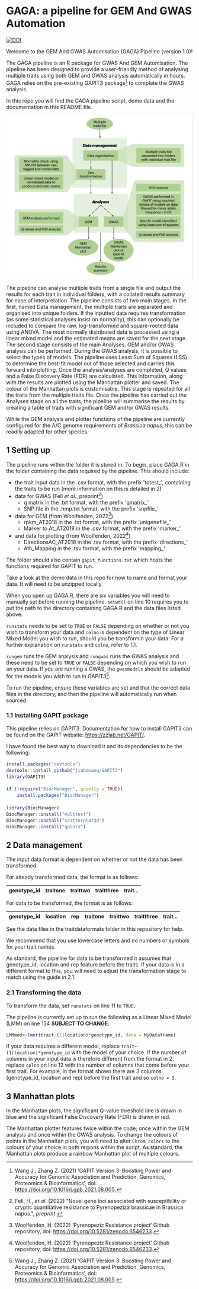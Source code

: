 # GAGA: a pipeline for GEM And GWAS Automation

[![DOI](https://zenodo.org/badge/512807075.svg)](https://zenodo.org/badge/latestdoi/512807075)

Welcome to the GEM And GWAS Automisation (GAGA) Pipeline (version 1.0)!

The GAGA pipeline is an R package for GWAS And GEM Automisation. The pipeline has been designed to provide a user-friendly method of analysing multiple traits using both GEM and GWAS analysis automatically in hours. GAGA relies on the pre-existing GAPIT3 package[^Wang] to complete the GWAS analysis. 

In this repo you will find the  GAGA pipeline script, demo data and the documentation in this README file.

![alt text](https://github.com/bsnichols/GAGA/blob/main/paper/pipeline_flowchart.png "Flowchart")

The pipeline can analyse multiple traits from a single file and output the results for each trait in individual folders, with a collated results summary for ease of interpretation. The pipeline consists of two main stages. In the first, named Data management, the multiple traits are separated and organised into unique folders. If the inputted data requires transformation (as some statistical analyses insist on normality), this can optionally be included to compare the raw, log-transformed and square-rooted data using ANOVA. The most normally distributed data is processed using a linear mixed model and the estimated means are saved for the next stage. The second stage consists of the main Analyses. GEM and/or GWAS analysis can be performed. During the GWAS analysis, it is possible to select the types of models. The pipeline uses Least Sum of Squares (LSS) to determine the best-fit model out of those selected and carries this forward into plotting. Once the analysis/analyses are completed, Q values and a False Discovery Rate (FDR) are calculated. This information, along with the results are plotted using the Manhattan plotter and saved. The colour of the Manhattan plots is customisable. This stage is repeated for all the traits from the multiple traits file. Once the pipeline has carried out the Analyses stage on all the traits, the pipeline will summarise the results by creating a table of traits with significant GEM and/or GWAS results.

While the GEM analysis and plotter functions of the pipeline are currently configured for the A/C genome requirements of *Brassica napus*, this can be readily adapted for other species.

## 1 Setting up

The pipeline runs within the folder it is stored in. To begin, place GAGA.R in the folder containing the data required by the pipeline. This should include:

- the trait input data in the .csv format, with the prefix 'totest_', containing the traits to be run (more information on this is detailed in 2)
- data for GWAS (Fell *et al.*, preprint[^Fell])
    * q matrix in the .txt format, with the prefix 'qmatrix_'
    * SNP file in the .hmp.txt format, with the prefix 'snpfile_'
- data for GEM (from Woolfenden, 2022[^Woolfenden])
    * rpkm_AT2018 in the .txt format, with the prefix 'unigenefile_'
    * Marker to At_AT2018 in the .csv format, with the prefix 'marker_'
- and data for plotting (from Woolfenden, 2022[^Woolfenden])
    * DirectionsAC_AT2018 in the .tsv format, with the prefix 'directions_'
    * Ath_Mapping in the .tsv format, with the prefix 'mapping_'

The folder should also contain ```gapit_functions.txt``` which hosts the functions required for GAPIT to run.

Take a look at the demo data in this repo for how to name and format your data. It will need to be unzipped locally.

When you open up GAGA.R, there are six variables you will need to manually set before running the pipeline. ```setwd()``` on line 10 requires you to put the path to the directory containing GAGA.R and the data files listed above. 

```runstats``` needs to be set to ```TRUE``` or ```FALSE``` depending on whether or not you wish to transform your data and ```colno``` is dependent on the type of Linear Mixed Model you wish to run, should you be transformin your data. For a further explanation on ```runstats``` and ```colno```, refer to 1.1.

```rungem``` runs the GEM analysis and ```rungwas``` runs the GWAS analysis and these need to be set to ```TRUE``` or ```FALSE``` depending on which you wish to run on your data. If you are running a GWAS, the ```gwasmodels``` should be adapted for the models you wish to run in GAPIT3[^Wang].

To run the pipeline, ensure these variables are set and that the correct data files in the directory, and then the pipeline will automatically run when sourced.

### 1.1 Installing GAPIT package

This pipeline relies on GAPIT3. Documentation for how to install GAPIT3 can be found on the GAPIT website: https://zzlab.net/GAPIT/.

I have found the best way to download it and its dependencies to be the following:

```R
install.packages("devtools")
devtools::install_github("jiabowang/GAPIT3")
library(GAPIT3)

if (!require("BiocManager", quietly = TRUE))
    install.packages("BiocManager")

library(BiocManager)
BiocManager::install("multtest")
BiocManager::install("scatterplot3d")
BiocManager::install("gplots")
```

## 2 Data management

The input data format is dependent on whether or not the data has been transformed. 

For already transformed data, the format is as follows:

| genotype_id | traitone | traittwo | traitthree | trait... |
|-|-|-|-|-|

For data to be transformed, the format is as follows:

| genotype_id | location | rep | traitone | traittwo | traitthree | trait... |
|-|-|-|-|-|-|-|

See the data files in the traitdataformats folder in this repository for help.

We recommend that you use lowercase letters and no numbers or symbols for your trait names.

As standard, the pipeline for data to be transformed it assumes that genotype_id, location and rep feature before the traits. If your data is in a different format to this, you will need to adjust the transformation stage to match using the guide in 2.1.

### 2.1 Transforming the data

To transform the data, set ```runstats``` on line 11 to ```TRUE```. 

The pipeline is currently set up to run the following as a Linear Mixed Model (LMM) on line 154 __SUBJECT TO CHANGE__: 

```R
LMMmod<-lmer(trait~(1|location)*genotype_id, data = MyDataframe)
```

If your data requires a different model, replace ```trait~(1|location)*genotype_id``` with the model of your choice. If the number of columns in your input data is therefore different from the format in 2, replace ```colno``` on line 12 with the number of columns that come before your first trait. For example, in the format shown there are 3 columns (genotype_id, location and rep) before the first trait and so ```colno = 3```.

## 3 Manhattan plots

In the Manhattan plots, the significant Q-value threshold line is drawn in blue and the significant False Discovery Rate (FDR) is drawn in red.

The Manhattan plotter features twice within the code; once within the GEM analysis and once within the GWAS analysis. To change the colours of points in the Manhattan plots, you will need to alter ```Chrom_colors``` to the colours of your choice in both regions within the script. As standard, the Manhattan plots produce a rainbow Manhattan plot of multiple colours. 

[^Fell]: Fell, H., *et al.* (2022) "Novel gene loci associated with susceptibility or cryptic quantitative resistance to Pyrenopeziza brassicae in Brassica napus.", *preprint*.
[^Wang]: Wang J., Zhang Z. (2021) ‘GAPIT Version 3: Boosting Power and Accuracy for Genomic Association and Prediction, Genomics, Proteomics & Bioinformatics’, doi: https://doi.org/10.1016/j.gpb.2021.08.005.
[^Woolfenden]: Woolfenden, H. (2022) ‘Pyrenopeziz Resistance project’ Github repository, doi: https://doi.org/10.5281/zenodo.6546233.
